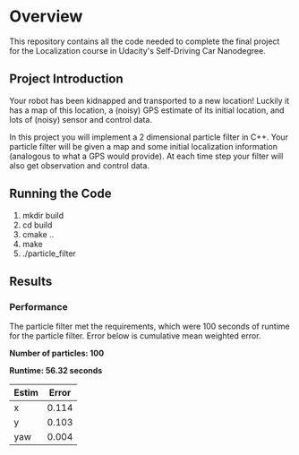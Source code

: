 # Overview
This repository contains all the code needed to complete the final project for the Localization course in Udacity's Self-Driving Car Nanodegree.

## Project Introduction
Your robot has been kidnapped and transported to a new location! Luckily it has a map of this location, a (noisy) GPS estimate of its initial location, and lots of (noisy) sensor and control data.

In this project you will implement a 2 dimensional particle filter in C++. Your particle filter will be given a map and some initial localization information (analogous to what a GPS would provide). At each time step your filter will also get observation and control data.

## Running the Code

1. mkdir build
2. cd build
3. cmake ..
4. make
5. ./particle_filter

## Results
### Performance
The particle filter met the requirements, which were 100 seconds of runtime for the particle filter. Error below is cumulative mean weighted error.
  
**Number of particles: 100**

**Runtime: 56.32 seconds**

| Estim |  Error  |
| ----- | ------- |
|   x   | 0.114 | (m)
|   y   | 0.103 | (m)
|  yaw  | 0.004 | (rad)
